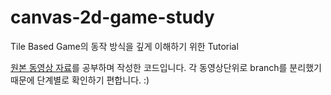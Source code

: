 # canvas-2d-game-study

Tile Based Game의 동작 방식을 깊게 이해하기 위한 Tutorial

[원본 동영상 자료](https://www.youtube.com/watch?v=txUvD5_ROIU)를 공부하며 작성한 코드입니다. 각 동영상단위로 branch를 분리했기 때문에 단계별로 확인하기 편합니다. :) 
